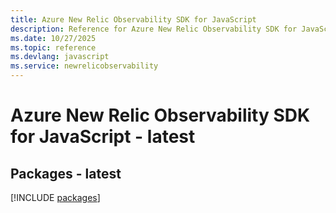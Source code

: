 ```yaml
---
title: Azure New Relic Observability SDK for JavaScript
description: Reference for Azure New Relic Observability SDK for JavaScript
ms.date: 10/27/2025
ms.topic: reference
ms.devlang: javascript
ms.service: newrelicobservability
---
```

# Azure New Relic Observability SDK for JavaScript - latest
## Packages - latest
[!INCLUDE [packages](new-relic-observability-index.md)]